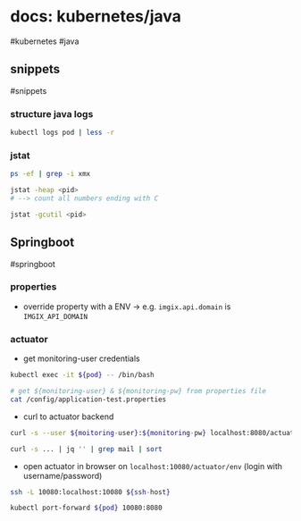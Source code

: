 # docs: kubernetes/java
#kubernetes #java
## snippets
#snippets 

### structure java logs
```bash
kubectl logs pod | less -r
```

###  jstat
```bash
ps -ef | grep -i xmx

jstat -heap <pid>
# --> count all numbers ending with C

jstat -gcutil <pid>
```

## Springboot
#springboot

### properties
- override property with a ENV -> e.g. `imgix.api.domain` is `IMGIX_API_DOMAIN`

### actuator
- get monitoring-user credentials

```bash
kubectl exec -it ${pod} -- /bin/bash

# get ${monitoring-user} & ${monitoring-pw} from properties file
cat /config/application-test.properties
```

- curl to actuator backend

```bash
curl -s --user ${moitoring-user}:${monitoring-pw} localhost:8080/actuator

curl -s ... | jq '' | grep mail | sort
```

- open actuator in browser on `localhost:10080/actuator/env` (login with username/password)

```bash
ssh -L 10080:localhost:10080 ${ssh-host}

kubectl port-forward ${pod} 10080:8080
```